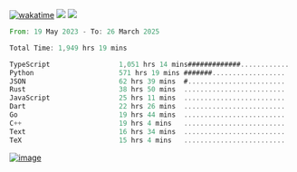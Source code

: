 [![wakatime](https://wakatime.com/badge/user/00eead22-fb14-4dd0-ab8a-3625cafbd50d.svg)](https://wakatime.com/@00eead22-fb14-4dd0-ab8a-3625cafbd50d)
![](https://komarev.com/ghpvc/?username=flatypus)
![](https://pixel.flatypus.me/flatypus?type=tracker)
<!--START_SECTION:waka-->

```rust
From: 19 May 2023 - To: 26 March 2025

Total Time: 1,949 hrs 19 mins

TypeScript                 1,051 hrs 14 mins#############............   53.63 %
Python                     571 hrs 19 mins #######..................   29.14 %
JSON                       62 hrs 39 mins  #........................   03.20 %
Rust                       38 hrs 50 mins  .........................   01.98 %
JavaScript                 25 hrs 11 mins  .........................   01.29 %
Dart                       22 hrs 26 mins  .........................   01.14 %
Go                         19 hrs 44 mins  .........................   01.01 %
C++                        19 hrs 4 mins   .........................   00.97 %
Text                       16 hrs 34 mins  .........................   00.85 %
TeX                        15 hrs 4 mins   .........................   00.77 %
```

<!--END_SECTION:waka-->
[<img alt="image" src="https://github.com/flatypus/flatypus/assets/68029599/0a302dc1-501c-43a0-ae8d-37ec4817f3bd">](https://flatypus.me)

